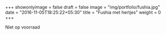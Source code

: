 +++
showonlyimage = false
draft = false
image = "img/portfolio/fushia.jpg"
date = "2016-11-05T18:25:22+05:30"
title = "Fushia met hertjes"
weight = 0
+++

Niet op voorraad

